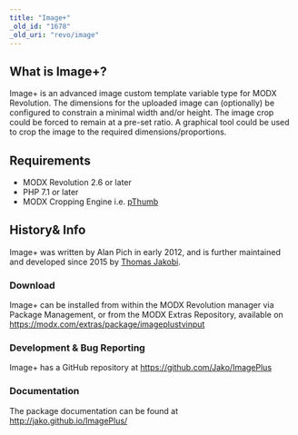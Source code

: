 ```yaml
---
title: "Image+"
_old_id: "1678"
_old_uri: "revo/image"
---
```


## What is Image+?

Image+ is an advanced image custom template variable type for MODX Revolution. The dimensions for the uploaded image can (optionally) be configured to constrain a minimal width and/or height. The image crop could be forced to remain at a pre-set ratio. A graphical tool could be used to crop the image to the required dimensions/proportions.

## Requirements

- MODX Revolution 2.6 or later
- PHP 7.1 or later
- MODX Cropping Engine i.e. [pThumb](https://modx.com/extras/package/pthumb)

## History& Info

Image+ was written by Alan Pich in early 2012, and is further maintained and developed since 2015 by [Thomas Jakobi](https://github.com/jako).

### Download

Image+ can be installed from within the MODX Revolution manager via Package Management, or from the MODX Extras Repository, available on <https://modx.com/extras/package/imageplustvinput>

### Development & Bug Reporting

Image+ has a GitHub repository at <https://github.com/Jako/ImagePlus>

### Documentation

The package documentation can be found at <http://jako.github.io/ImagePlus/>
